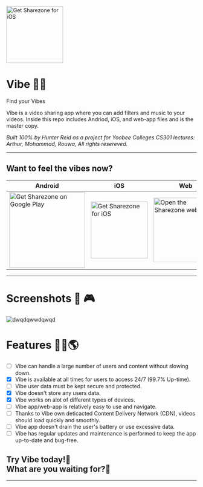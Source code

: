 <img width=150 alt='Get Sharezone for iOS' src='https://user-images.githubusercontent.com/62681404/233503168-ce39d966-297b-4343-9a1e-f2bc3d6fdddf.png'/>

# Vibe 🎵🎼
Find your Vibes

Vibe is a video sharing app where you can add filters and music to your videos. Inside this repo includes Andriod, iOS, and web-app files and is the master copy.

<i>Built 100% by Hunter Reid as a project for Yoobee Colleges CS301 lectures: Arthur, Mohammad, Rouwa, All rights resereved.</i>

<hr>

## Want to feel the vibes now?

| Android | iOS | Web |
| --- | ---| --- |
<a href='https://play.google.com/store/apps/details?id=de.codingbrain.sharezone'><img width=200 alt='Get Sharezone on Google Play' src='https://play.google.com/intl/en_us/badges/static/images/badges/en_badge_web_generic.png'/> | <a href='https://apps.apple.com/de/app/sharezone/id1434868489'><img width=150 alt='Get Sharezone for iOS' src='https://user-images.githubusercontent.com/24459435/172480740-d70aff84-fcb6-4f4a-bbd1-a3e2fa58f3a9.svg'/> | <a href='https://web.sharezone.net'><img width=170 alt='Open the Sharezone web app' src='https://user-images.githubusercontent.com/29028262/151261789-ac4d7496-ff14-4ef0-8d9f-c9fee72cb302.png'/> |

<hr>

# Screenshots 📸 🎮
![dwqdqwwdqwqd](https://user-images.githubusercontent.com/62681404/233502295-1fd6b5c5-b77b-452e-8160-b9b758ace277.png)

# Features 👷‍♂️🌎 

- [ ] Vibe can handle a large number of users and content without slowing down.  
- [x] Vibe is available at all times for users to access 24/7 (99.7% Up-time).  
- [ ] Vibe user data must be kept secure and protected.  
- [x] Vibe doesn't store any users data.  
- [x] Vibe works on alot of different types of devices.  
- [ ] Vibe app/web-app is relatively easy to use and navigate.  
- [ ] Thanks to Vibe own deticacted Content Delivery Network (CDN), videos should load quickly and smoothly.  
- [ ] Vibe app doesn't drain the user's battery or use excessive data.  
- [ ] Vibe has regular updates and maintenance is performed to keep the app up-to-date and bug-free.  

## Try Vibe today!🤙 <br> What are you waiting for?📲
<hr>

 
